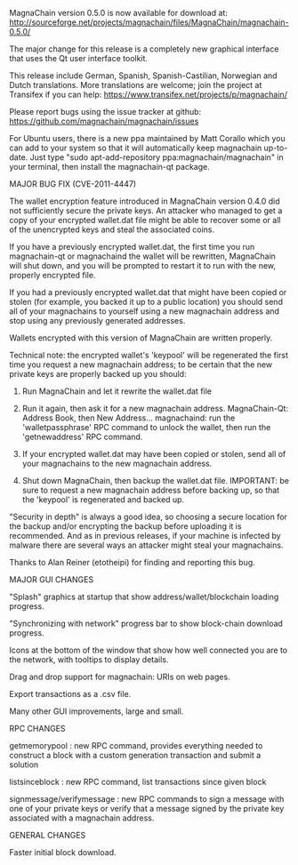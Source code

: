 MagnaChain version 0.5.0 is now available for download at:
http://sourceforge.net/projects/magnachain/files/MagnaChain/magnachain-0.5.0/

The major change for this release is a completely new graphical interface that uses the Qt user interface toolkit.

This release include German, Spanish, Spanish-Castilian, Norwegian and Dutch translations. More translations are welcome; join the project at Transifex if you can help:
https://www.transifex.net/projects/p/magnachain/

Please report bugs using the issue tracker at github:
https://github.com/magnachain/magnachain/issues

For Ubuntu users, there is a new ppa maintained by Matt Corallo which you can add to your system so that it will automatically keep magnachain up-to-date.  Just type "sudo apt-add-repository ppa:magnachain/magnachain" in your terminal, then install the magnachain-qt package.

MAJOR BUG FIX  (CVE-2011-4447)

The wallet encryption feature introduced in MagnaChain version 0.4.0 did not sufficiently secure the private keys. An attacker who
managed to get a copy of your encrypted wallet.dat file might be able to recover some or all of the unencrypted keys and steal the
associated coins.

If you have a previously encrypted wallet.dat, the first time you run magnachain-qt or magnachaind the wallet will be rewritten, MagnaChain will
shut down, and you will be prompted to restart it to run with the new, properly encrypted file.

If you had a previously encrypted wallet.dat that might have been copied or stolen (for example, you backed it up to a public
location) you should send all of your magnachains to yourself using a new magnachain address and stop using any previously generated addresses.

Wallets encrypted with this version of MagnaChain are written properly.

Technical note: the encrypted wallet's 'keypool' will be regenerated the first time you request a new magnachain address; to be certain that the
new private keys are properly backed up you should:

1. Run MagnaChain and let it rewrite the wallet.dat file

2. Run it again, then ask it for a new magnachain address.
MagnaChain-Qt: Address Book, then New Address...
magnachaind: run the 'walletpassphrase' RPC command to unlock the wallet,  then run the 'getnewaddress' RPC command.

3. If your encrypted wallet.dat may have been copied or stolen, send  all of your magnachains to the new magnachain address.

4. Shut down MagnaChain, then backup the wallet.dat file.
IMPORTANT: be sure to request a new magnachain address before backing up, so that the 'keypool' is regenerated and backed up.

"Security in depth" is always a good idea, so choosing a secure location for the backup and/or encrypting the backup before uploading it is recommended. And as in previous releases, if your machine is infected by malware there are several ways an attacker might steal your magnachains.

Thanks to Alan Reiner (etotheipi) for finding and reporting this bug.

MAJOR GUI CHANGES

"Splash" graphics at startup that show address/wallet/blockchain loading progress.

"Synchronizing with network" progress bar to show block-chain download progress.

Icons at the bottom of the window that show how well connected you are to the network, with tooltips to display details.

Drag and drop support for magnachain: URIs on web pages.

Export transactions as a .csv file.

Many other GUI improvements, large and small.

RPC CHANGES

getmemorypool : new RPC command, provides everything needed to construct a block with a custom generation transaction and submit a solution

listsinceblock : new RPC command, list transactions since given block

signmessage/verifymessage : new RPC commands to sign a message with one of your private keys or verify that a message signed by the private key associated with a magnachain address.

GENERAL CHANGES

Faster initial block download.
